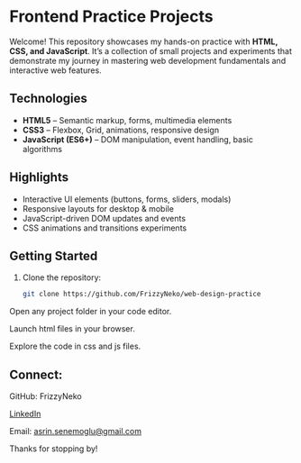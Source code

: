 # Frontend Practice Projects

Welcome! This repository showcases my hands-on practice with **HTML, CSS, and JavaScript**. It’s a collection of small projects and experiments that demonstrate my journey in mastering web development fundamentals and interactive web features.

## Technologies
- **HTML5** – Semantic markup, forms, multimedia elements
- **CSS3** – Flexbox, Grid, animations, responsive design
- **JavaScript (ES6+)** – DOM manipulation, event handling, basic algorithms

## Highlights
- Interactive UI elements (buttons, forms, sliders, modals)
- Responsive layouts for desktop & mobile
- JavaScript-driven DOM updates and events
- CSS animations and transitions experiments

## Getting Started
1. Clone the repository:
   ```bash
   git clone https://github.com/FrizzyNeko/web-design-practice
   
Open any project folder in your code editor.

Launch html files in your browser.

Explore the code in css and js files.


## Connect:

GitHub: FrizzyNeko

[LinkedIn](https://www.linkedin.com/in/asrinsenemoglu)

Email: asrin.senemoglu@gmail.com

Thanks for stopping by!
